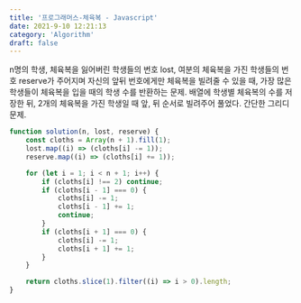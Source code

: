 ```yaml
---
title: '프로그래머스-체육복 - Javascript'
date: 2021-9-10 12:21:13
category: 'Algorithm'
draft: false
---
```

n명의 학생, 체육복을 잃어버린 학생들의 번호 lost, 여분의 체육복을 가진 학생들의 번호 reserve가 주어지며 자신의 앞뒤 번호에게만 체육복을 빌려줄 수 있을 때, 가장 많은 학생들이 체육복을 입을 때의 학생 수를 반환하는 문제. 배열에 학생별 체육복의 수를 저장한 뒤, 2개의 체육복을 가진 학생일 때 앞, 뒤 순서로 빌려주어 풀었다. 간단한 그리디 문제.
```javascript
function solution(n, lost, reserve) {
    const cloths = Array(n + 1).fill(1);
    lost.map((i) => (cloths[i] -= 1));
    reserve.map((i) => (cloths[i] += 1));

    for (let i = 1; i < n + 1; i++) {
        if (cloths[i] !== 2) continue;
        if (cloths[i - 1] === 0) {
            cloths[i] -= 1;
            cloths[i - 1] += 1;
            continue;
        }
        if (cloths[i + 1] === 0) {
            cloths[i] -= 1;
            cloths[i + 1] += 1;
        }
    }

    return cloths.slice(1).filter((i) => i > 0).length;
}

```